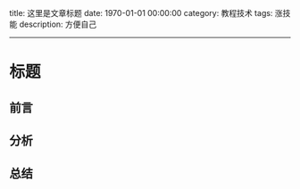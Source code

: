 title: 这里是文章标题
date: 1970-01-01 00:00:00 
category: 教程技术
tags: 涨技能
description: 方便自己

---

# 标题 #

## 前言 ##

## 分析 ##

## 总结 ##

